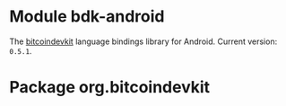 # Module bdk-android
The [bitcoindevkit](https://bitcoindevkit.org/) language bindings library for Android. Current version: `0.5.1`.

# Package org.bitcoindevkit

